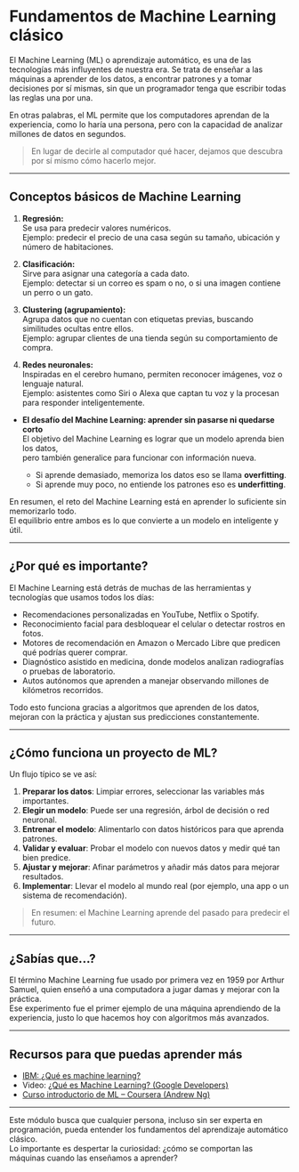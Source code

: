# **Fundamentos de Machine Learning clásico** 

El Machine Learning (ML) o aprendizaje automático, es una de las tecnologías más influyentes de nuestra era.
Se trata de enseñar a las máquinas a aprender de los datos, a encontrar patrones y a tomar decisiones por sí mismas, sin que un programador tenga que escribir todas las reglas una por una.

En otras palabras, el ML permite que los computadores aprendan de la experiencia, como lo haría una persona, pero con la capacidad de analizar millones de datos en segundos.

>En lugar de decirle al computador qué hacer, dejamos que descubra por sí mismo cómo hacerlo mejor.

---

## **Conceptos básicos de Machine Learning**

1. **Regresión:**  
Se usa para predecir valores numéricos.  
Ejemplo: predecir el precio de una casa según su tamaño, ubicación y número de habitaciones.  

2. **Clasificación:**  
Sirve para asignar una categoría a cada dato.  
Ejemplo: detectar si un correo es spam o no, o si una imagen contiene un perro o un gato.  

3. **Clustering (agrupamiento):**  
Agrupa datos que no cuentan con etiquetas previas, buscando similitudes ocultas entre ellos.  
Ejemplo: agrupar clientes de una tienda según su comportamiento de compra.  

4. **Redes neuronales:**  
Inspiradas en el cerebro humano, permiten reconocer imágenes, voz o lenguaje natural.  
Ejemplo: asistentes como Siri o Alexa que captan tu voz y la procesan para responder inteligentemente.  



- **El desafío del Machine Learning: aprender sin pasarse ni quedarse corto**  
El objetivo del Machine Learning es lograr que un modelo aprenda bien los datos,  
pero también generalice para funcionar con información nueva.

    - Si aprende demasiado, memoriza los datos eso se llama **overfitting**.
    - Si aprende muy poco, no entiende los patrones eso es **underfitting**.    

En resumen, el reto del Machine Learning está en aprender lo suficiente sin memorizarlo todo.  
El equilibrio entre ambos es lo que convierte a un modelo en inteligente y útil.


---
## **¿Por qué es importante?**
El Machine Learning está detrás de muchas de las herramientas y tecnologías que usamos todos los días:

- Recomendaciones personalizadas en YouTube, Netflix o Spotify.
- Reconocimiento facial para desbloquear el celular o detectar rostros en fotos.
- Motores de recomendación en Amazon o Mercado Libre que predicen qué podrías querer comprar.
- Diagnóstico asistido en medicina, donde modelos analizan radiografías o pruebas de laboratorio.
- Autos autónomos que aprenden a manejar observando millones de kilómetros recorridos.

Todo esto funciona gracias a algoritmos que aprenden de los datos, mejoran con la práctica y ajustan sus predicciones constantemente.

---
## **¿Cómo funciona un proyecto de ML?**
Un flujo típico se ve así:  

1. **Preparar los datos**: Limpiar errores, seleccionar las variables más importantes.  
2. **Elegir un modelo**: Puede ser una regresión, árbol de decisión o red neuronal.
3. **Entrenar el modelo**: Alimentarlo con datos históricos para que aprenda patrones. 
4. **Validar y evaluar**: Probar el modelo con nuevos datos y medir qué tan bien predice.
5. **Ajustar y mejorar**: Afinar parámetros y añadir más datos para mejorar resultados. 
6. **Implementar**: Llevar el modelo al mundo real (por ejemplo, una app o un sistema de recomendación).  
>En resumen: el Machine Learning aprende del pasado para predecir el futuro.
---
## **¿Sabías que...?**

El término Machine Learning fue usado por primera vez en 1959 por Arthur Samuel, quien enseñó a una computadora a jugar damas y mejorar con la práctica.  
Ese experimento fue el primer ejemplo de una máquina aprendiendo de la experiencia, justo lo que hacemos hoy con algoritmos más avanzados.

---

## **Recursos para que puedas aprender más**
- [IBM: ¿Qué es machine learning?](https://www.ibm.com/mx-es/think/topics/machine-learning)
- Video: [¿Qué es Machine Learning? (Google Developers)](https://www.youtube.com/watch?v=ukzFI9rgwfU)  
- [Curso introductorio de ML – Coursera (Andrew Ng)](https://www.coursera.org/learn/machine-learning)  

---

Este módulo busca que cualquier persona, incluso sin ser experta en programación, pueda entender los fundamentos del aprendizaje automático clásico.  
Lo importante es despertar la curiosidad: ¿cómo se comportan las máquinas cuando las enseñamos a aprender?  
